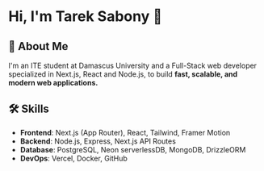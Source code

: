 
# Hi, I'm Tarek Sabony 👋


## 🚀 About Me
I'm an ITE student at Damascus University and a Full-Stack web developer specialized in Next.js, React and Node.js, to build **fast, scalable, and modern web applications.**
## 🛠 Skills
- **Frontend**: Next.js (App Router), React, Tailwind, Framer Motion
- **Backend**: Node.js, Express, Next.js API Routes
- **Database**: PostgreSQL, Neon serverlessDB, MongoDB, DrizzleORM
- **DevOps**: Vercel, Docker, GitHub
